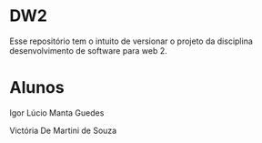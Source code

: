 # DW2
Esse repositório tem o intuito de versionar o projeto da disciplina desenvolvimento de software para web 2.

# Alunos

Igor Lúcio Manta Guedes

Victória De Martini de Souza
